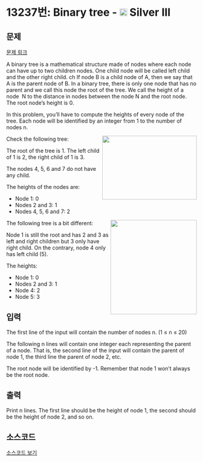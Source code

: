 # 13237번: Binary tree - <img src="https://static.solved.ac/tier_small/8.svg" style="height:20px" /> Silver III

<!-- performance -->

<!-- 문제 제출 후 깃허브에 푸시를 했을 때 제출한 코드의 성능이 입력될 공간입니다.-->

<!-- end -->

## 문제

[문제 링크](https://boj.kr/13237)


<p>A binary tree is a mathematical structure made of nodes where each node can have up to two children nodes. One child node will be called left child and the other right child. ch If node B is a child node of A, then we say that A is the parent node of B. In a binary tree, there is only one node that has no parent and we call this node the root of the tree. We call the height of a node &nbsp;N to the distance in nodes between the node N and the root node. The root node’s height is 0.</p>

<p>In this problem, you’ll have to compute the heights of every node of the tree. Each node will be identified by an integer from 1 to the number of nodes n.</p>

<p><img alt="" src="https://onlinejudgeimages.s3-ap-northeast-1.amazonaws.com/problem/13237/1.png" style="float:right; height:169px; width:250px">Check the following tree:</p>

<p>The root of the tree is 1. The left child of 1 is 2, the right child of 1 is 3.</p>

<p>The nodes 4, 5, 6 and 7 do not have any child.</p>

<p>The heights of the nodes are:</p>

<ul>
<li>Node 1: 0</li>
<li>Nodes 2 and 3: 1</li>
<li>Nodes 4, 5, 6 and 7: 2</li>
</ul>

<p><img alt="" src="https://onlinejudgeimages.s3-ap-northeast-1.amazonaws.com/problem/13237/2.png" style="float:right; height:250px; width:228px">The following tree is a bit different:</p>

<p>Node 1 is still the root and has 2 and 3 as left and right children but 3 only have right child. On the contrary, node 4 only has left child (5).</p>

<p>The heights:</p>

<ul>
<li>Node 1: 0</li>
<li>Nodes 2 and 3: 1</li>
<li>Node 4: 2</li>
<li>Node 5: 3</li>
</ul>



## 입력


<p>The first line of the input will contain the number of nodes n. (1 ≤ n ≤ 20)</p>

<p>The following n lines will contain one integer each representing the parent of a node. That is, the second line of the input will contain the parent of node 1, the third line the parent of node 2, etc.</p>

<p>The root node will be identified by -1. Remember that node 1 won’t always be the root node.</p>



## 출력


<p>Print n lines. The first line should be the height of node 1, the second should be the height of node 2, and so on.</p>



## 소스코드

[소스코드 보기](Binary%20tree.cpp)